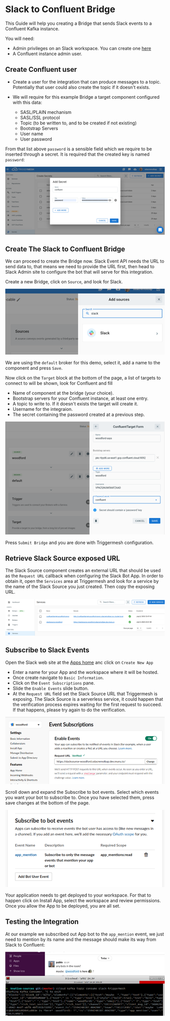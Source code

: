 # Slack to Confluent Bridge

This Guide will help you creating a Bridge that sends Slack events to a Confluent Kafka instance.

You will need:
- Admin privileges on an Slack workspace. You can create one [here](https://slack.com/create)
- A Confluent instance admin user.

## Create Confluent user

- Create a user for the integration that can produce messages to a topic. Potentially that user could also create the topic if it doesn't exists.
- We will require for this example Bridge a target component configured with this data:

  - SASL/PLAIN mechanism
  - SASL/SSL protocol
  - Topic (to be written to, and to be created if not existing)
  - Bootstrap Servers
  - User name
  - User password

From that list above `password` is a sensible field which we require to be inserted through a secret. It is required that the created key is named `password`:

![](../../images/slack-confluent-bridge/secret-creation.png)

## Create The Slack to Confluent Bridge

We can proceed to create the Bridge now. Slack Event API needs the URL to send data to, that means we need to provide the URL first, then head to Slack Admin site to configure the bot that will serve for this integration.

Create a new Bridge, click on `Source`, and look for Slack.

![](../../images/slack-confluent-bridge/slack-source-list.png)

We are using the `default` broker for this demo, select it, add a name to the component and press `Save`.

Now click on the `Target` block at the bottom of the page, a list of targets to connect to will be shown, look for Confluent and fill

- Name of component at the bridge (your choice).
- Bootstrap servers for your Confluent instance, at least one entry.
- A topic to write to. If it doesn't exists the target will create it.
- Username for the integraion.
- The secret containing the password created at a previous step.

![](../../images/slack-confluent-bridge/confluent-target.png)


Press `Submit Bridge` and you are done with Triggermesh configuration.

## Retrieve Slack Source exposed URL

The Slack Source component creates an external URL that should be used as the `Request URL` callback when configuring the Slack Bot App. In order to obtain it, open the `Services` area at Triggermesh and look for a service by the name of the Slack Source you just created. Then copy the exposing URL.

![](../../images/slack-confluent-bridge/slack-url.png)

## Subscribe to Slack Events

Open the Slack web site at the [Apps home](https://api.slack.com/apps) anc click on `Create New App`

- Enter a name for your App and the workspace where it will be hosted.
- Once create navigate to `Basic Information`.
- Click on the `Event Subscriptions` pane.
- Slide the `Enable Events` slide button.
- At the `Request URL` field set the Slack Source URL that Triggermesh is exposing. The Slack Source is a serverless service, it could happen that the verification process expires waiting for the first request to succeed. If that happens, please try again to do the verification.

![](../../images/slack-confluent-bridge/url-verification.png)

Scroll down and expand the Subscribe to bot events. Select which events you want your bot to subscribe to.
Once you have selected them, press save changes at the bottom of the page.

![](../../images/slack-confluent-bridge/slack-subscriptions.png)

Your application needs to get deployed to your workspace. For that to happen click on Install App, select the workspace and review permissions.
Once you allow the App to be deployed, you are all set.

## Testing the Integration

At our example we subscribed out App bot to the `app_mention` event, we just need to mention by its name and the message should make its way from Slack to Confluent:

![](../../images/slack-confluent-bridge/slack-confluent-test.png)

